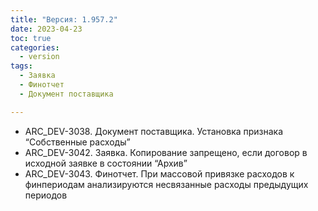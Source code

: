 ```yaml
---
title: "Версия: 1.957.2"
date: 2023-04-23
toc: true
categories:
  - version
tags:
  - Заявка
  - Финотчет
  - Документ поставщика

---
```


-   ARC_DEV-3038. Документ поставщика. Установка признака “Собственные расходы”
-   ARC_DEV-3042. Заявка. Копирование запрещено, если договор в исходной заявке в состоянии “Архив”
-   ARC_DEV-3043. Финотчет. При массовой привязке расходов к финпериодам анализируются несвязанные расходы предыдущих периодов
